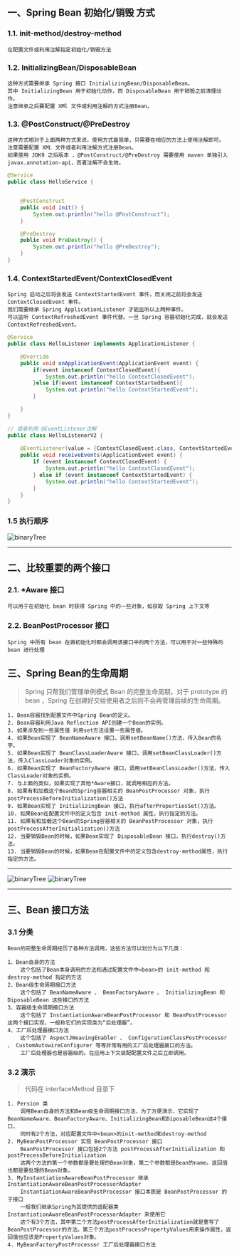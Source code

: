 ## 一、Spring Bean 初始化/销毁 方式
### 1.1. init-method/destroy-method
    在配置文件或利用注解指定初始化/销毁方法
    
### 1.2. InitializingBean/DisposableBean
    这种方式需要继承 Spring 接口 InitializingBean/DisposableBean。
    其中 InitializingBean 用于初始化动作，而 DisposableBean 用于销毁之前清理动作。
    注意继承之后要配置 XMl 文件或利用注解的方式注册Bean。

### 1.3. @PostConstruct/@PreDestroy
    这种方式相对于上面两种方式来说，使用方式最简单，只需要在相应的方法上使用注解即可。
    注意需要配置 XML 文件或者利用注解方式注册Bean。
    如果使用 JDK9 之后版本 ，@PostConstruct/@PreDestroy 需要使用 maven 单独引入 javax.annotation-api，否者注解不会生效。
```java
@Service
public class HelloService {


    @PostConstruct
    public void init() {
        System.out.println("hello @PostConstruct");
    }

    @PreDestroy
    public void PreDestroy() {
        System.out.println("hello @PreDestroy");
    }
}
```

### 1.4. ContextStartedEvent/ContextClosedEvent
    Spring 启动之后将会发送 ContextStartedEvent 事件，而关闭之前将会发送 ContextClosedEvent 事件。
    我们需要继承 Spring ApplicationListener 才能监听以上两种事件。
    可以监听 ContextRefreshedEvent 事件代替。一旦 Spring 容器初始化完成，就会发送 ContextRefreshedEvent。
```java
@Service
public class HelloListener implements ApplicationListener {

    @Override
    public void onApplicationEvent(ApplicationEvent event) {
        if(event instanceof ContextClosedEvent){
            System.out.println("hello ContextClosedEvent");
        }else if(event instanceof ContextStartedEvent){
            System.out.println("hello ContextStartedEvent");
        }

    }
}

// 或者利用 @EventListener注解
public class HelloListenerV2 {
    
    @EventListener(value = {ContextClosedEvent.class, ContextStartedEvent.class})
    public void receiveEvents(ApplicationEvent event) {
        if (event instanceof ContextClosedEvent) {
            System.out.println("hello ContextClosedEvent");
        } else if (event instanceof ContextStartedEvent) {
            System.out.println("hello ContextStartedEvent");
        }
    }
}

```
### 1.5 执行顺序

![binaryTree](../../../../resources/images/bean-init-destory.png "binaryTree")

---
 

## 二、比较重要的两个接口
### 2.1. *Aware 接口
    可以用于在初始化 bean 时获得 Spring 中的一些对象，如获取 Spring 上下文等
    
### 2.2. BeanPostProcessor 接口
    Spring 中所有 bean 在做初始化时都会调用该接口中的两个方法，可以用于对一些特殊的 bean 进行处理


## 三、Spring Bean的生命周期

> Spring 只帮我们管理单例模式 Bean 的完整生命周期，对于 prototype 的 bean ，Spring 在创建好交给使用者之后则不会再管理后续的生命周期。

``` text
1. Bean容器找到配置文件中Spring Bean的定义。
2. Bean容器利用Java Reflection API创建一个Bean的实例。
3. 如果涉及到一些属性值 利用set方法设置一些属性值。
4. 如果Bean实现了 BeanNameAware 接口，调用setBeanName()方法，传入Bean的名字。
5. 如果Bean实现了 BeanClassLoaderAware 接口，调用setBeanClassLoader()方法，传入ClassLoader对象的实例。
6. 如果Bean实现了 BeanFactoryAware 接口，调用setBeanClassLoader()方法，传入ClassLoader对象的实例。
7. 与上面的类似，如果实现了其他*Aware接口，就调用相应的方法。
8. 如果有和加载这个Bean的Spring容器相关的 BeanPostProcessor 对象，执行postProcessBeforeInitialization()方法
9. 如果Bean实现了 InitializingBean 接口，执行afterPropertiesSet()方法。
10. 如果Bean在配置文件中的定义包含 init-method 属性，执行指定的方法。
11. 如果有和加载这个Bean的Spring容器相关的 BeanPostProcessor 对象，执行postProcessAfterInitialization()方法
12. 当要销毁Bean的时候，如果Bean实现了 DisposableBean 接口，执行destroy()方法。
13. 当要销毁Bean的时候，如果Bean在配置文件中的定义包含destroy-method属性，执行指定的方法。
```
--- 
![binaryTree](../../../../resources/images/bean-lifeCycle.jpeg "binaryTree")
![binaryTree](../../../../resources/images/bean-lifeCycle-ch.png "binaryTree")

--- 

## 三、Bean 接口方法
### 3.1 分类
    Bean的完整生命周期经历了各种方法调用，这些方法可以划分为以下几类：
```text
1、Bean自身的方法
    这个包括了Bean本身调用的方法和通过配置文件中<bean>的 init-method 和 destroy-method 指定的方法
2、Bean级生命周期接口方法
    这个包括了 BeanNameAware 、 BeanFactoryAware 、 InitializingBean 和 DiposableBean 这些接口的方法
3、容器级生命周期接口方法
    这个包括了 InstantiationAwareBeanPostProcessor 和 BeanPostProcessor 这两个接口实现，一般称它们的实现类为“后处理器”。
4、工厂后处理器接口方法
    这个包括了 AspectJWeavingEnabler 、 ConfigurationClassPostProcessor 、 CustomAutowireConfigurer 等等非常有用的工厂后处理器接口的方法。
    工厂后处理器也是容器级的。在应用上下文装配配置文件之后立即调用。
```
### 3.2 演示

> 代码在 interfaceMethod 目录下
```text
1. Persion 类
    调用Bean自身的方法和Bean级生命周期接口方法，为了方便演示，它实现了BeanNameAware、BeanFactoryAware、InitializingBean和DiposableBean这4个接口，
    同时有2个方法，对应配置文件中<bean>的init-method和destroy-method
2. MyBeanPostProcessor 实现 BeanPostProcessor 接口
    BeanPostProcessor 接口包括2个方法 postProcessAfterInitialization 和 postProcessBeforeInitialization
    这两个方法的第一个参数都是要处理的Bean对象，第二个参数都是Bean的name。返回值也都是要处理的Bean对象。
3. MyInstantiationAwareBeanPostProcessor 继承 InstantiationAwareBeanPostProcessorAdapter
    InstantiationAwareBeanPostProcessor 接口本质是 BeanPostProcessor 的子接口
    一般我们继承Spring为其提供的适配器类 InstantiationAwareBeanPostProcessorAdapter 来使用它
    这个有3个方法，其中第二个方法postProcessAfterInitialization就是重写了BeanPostProcessor的方法。第三个方法postProcessPropertyValues用来操作属性，返回值也应该是PropertyValues对象。
4. MyBeanFactoryPostProcessor 工厂后处理器接口方法
```
